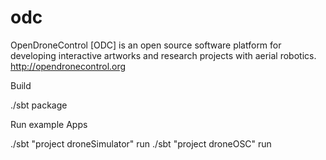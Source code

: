odc
===

OpenDroneControl [ODC] is an open source software platform for developing interactive artworks and research projects with aerial robotics. http://opendronecontrol.org

Build

  ./sbt package


Run example Apps

  ./sbt "project droneSimulator" run
  ./sbt "project droneOSC" run
